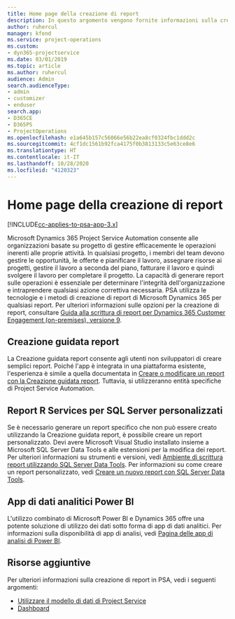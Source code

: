 ```yaml
---
title: Home page della creazione di report
description: In questo argomento vengono fornite informazioni sulla creazione di report in Dynamics 365 Project Service Automation.
author: ruhercul
manager: kfend
ms.service: project-operations
ms.custom:
- dyn365-projectservice
ms.date: 03/01/2019
ms.topic: article
ms.author: ruhercul
audience: Admin
search.audienceType:
- admin
- customizer
- enduser
search.app:
- D365CE
- D365PS
- ProjectOperations
ms.openlocfilehash: e1a645b157c56066e56b22ea8cf0324fbc1ddd2c
ms.sourcegitcommit: 4cf1dc1561b92fca4175f0b3813133c5e63ce8e6
ms.translationtype: HT
ms.contentlocale: it-IT
ms.lasthandoff: 10/28/2020
ms.locfileid: "4120323"
---
```

# <a name="reporting-home-page"></a>Home page della creazione di report

[!INCLUDE[cc-applies-to-psa-app-3.x](../includes/cc-applies-to-psa-app-3x.md)]

Microsoft Dynamics 365 Project Service Automation consente alle organizzazioni basate su progetto di gestire efficacemente le operazioni inerenti alle proprie attività. In qualsiasi progetto, i membri del team devono gestire le opportunità, le offerte e pianificare il lavoro, assegnare risorse ai progetti, gestire il lavoro a seconda del piano, fatturare il lavoro e quindi svolgere il lavoro per completare il progetto. La capacità di generare report sulle operazioni è essenziale per determinare l'integrità dell'organizzazione e intraprendere qualsiasi azione correttiva necessaria. PSA utilizza le tecnologie e i metodi di creazione di report di Microsoft Dynamics 365 per qualsiasi report. Per ulteriori informazioni sulle opzioni per la creazione di report, consultare [Guida alla scrittura di report per Dynamics 365 Customer Engagement (on-premises), versione 9](https://docs.microsoft.com/dynamics365/customerengagement/on-premises/analytics/reporting-analytics-with-dynamics-365).

## <a name="report-wizard"></a>Creazione guidata report

La Creazione guidata report consente agli utenti non sviluppatori di creare semplici report. Poiché l'app è integrata in una piattaforma esistente, l'esperienza è simile a quella documentata in [Creare o modificare un report con la Creazione guidata report](https://docs.microsoft.com/dynamics365/customerengagement/on-premises/basics/create-edit-copy-report-wizard). Tuttavia, si utilizzeranno entità specifiche di Project Service Automation.

## <a name="custom-sql-server-reporting-services-reports"></a>Report R Services per SQL Server personalizzati

Se è necessario generare un report specifico che non può essere creato utilizzando la Creazione guidata report, è possibile creare un report personalizzato. Devi avere Microsoft Visual Studio installato insieme a Microsoft SQL Server Data Tools e alle estensioni per la modifica dei report. Per ulteriori informazioni su strumenti e versioni, vedi [Ambiente di scrittura report utilizzando SQL Server Data Tools](https://docs.microsoft.com/dynamics365/customerengagement/on-premises/analytics/report-writing-environment-using-sql-server-data-tools). Per informazioni su come creare un report personalizzato, vedi [Creare un nuovo report con SQL Server Data Tools](https://docs.microsoft.com/dynamics365/customerengagement/on-premises/analytics/create-a-new-report-using-sql-server-data-tools).

## <a name="power-bi-insights-apps"></a>App di dati analitici Power BI

L'utilizzo combinato di Microsoft Power BI e Dynamics 365 offre una potente soluzione di utilizzo dei dati sotto forma di app di dati analitici. Per informazioni sulla disponibilità di app di analisi, vedi [Pagina delle app di analisi di Power BI](https://powerbi.microsoft.com/power-bi-insights-apps/).


## <a name="additional-resources"></a>Risorse aggiuntive
Per ulteriori informazioni sulla creazione di report in PSA, vedi i seguenti argomenti:

- [Utilizzare il modello di dati di Project Service](reports-working-project-service-data-model.md)
- [Dashboard](reports-dashboards.md)

